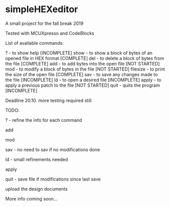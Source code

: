 # simpleHEXeditor
A small project for the fall break 2019

Tested with MCUXpresso and CodeBlocks

List of available commands:

?        - to show help [INCOMPLETE]
show     - to show a block of bytes of an opened file in HEX format [COMPLETE]
del      - to delete a block of bytes from the file [COMPLETE]
add      - to add bytes into the open file [NOT STARTED]
mod      - to modify a block of bytes in the file [NOT STARTED]
filesize - to print the size of the open file [COMPLETE]
sav      - to save any changes made to the file [INCOMPLETE]
ld       - to open a desired file [INCOMPLETE]
apply    - to apply a previous patch to the file [NOT STARTED]
quit     - quits the program [INCOMPLETE]

Deadline 20.10.
more testing required still

TODO:


?    - refine the info for each command 

add 

mod

sav   - no need to sav if no modifications done

ld    - small refinements needed

apply

quit  - save file if modifications since last save

upload the design documents


More info coming soon...
